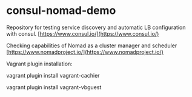 # consul-nomad-demo

Repository for testing service discovery and automatic LB configuration with consul. [https://www.consul.io/](https://www.consul.io/)

Checking capabilities of Nomad as a cluster manager and scheduler [https://www.nomadproject.io/](https://www.nomadproject.io/)


Vagrant plugin installation:

vagrant plugin install vagrant-cachier  

vagrant plugin install vagrant-vbguest